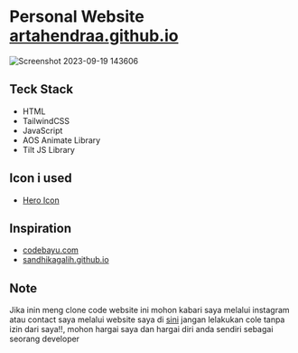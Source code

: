 # Personal Website <a href='https://artahendraa.github.io/home.html' target="blank">artahendraa.github.io</a>

![Screenshot 2023-09-19 143606](https://github.com/ArtaHendraa/ArtaHendraa.github.io/assets/114238949/4403b5bf-918a-4e1a-a7d7-6113f19a7cde)

## Teck Stack

<ul>
  <li>HTML</li>
  <li>TailwindCSS</li>
  <li>JavaScript</li>
  <li>AOS Animate Library</li>
  <li>Tilt JS Library</li>
</ul>

## Icon i used

<ul>
  <li><a href='https://heroicons.com/' target="blank">Hero Icon</a></li>
</ul>

## Inspiration

<ul>
  <li><a href='https://www.codebayu.com/' target="blank">codebayu.com</a></li>
  <li><a href='https://sandhikagalih.github.io/' target="blank">sandhikagalih.github.io</a></li>
</ul>

## Note 
Jika inin meng clone code website ini mohon kabari saya melalui instagram atau contact saya melalui website saya di <a href='https://artahendraa.github.io/public/html/git.html' target="blank">sini</a> jangan lelakukan cole tanpa izin dari saya!!, mohon hargai saya dan hargai diri anda sendiri sebagai seorang developer
